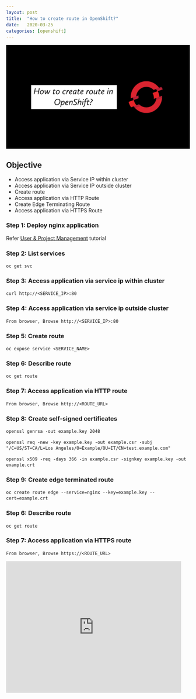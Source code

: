 ```yaml
---
layout: post
title:  "How to create route in OpenShift?"
date:   2020-03-25
categories: [openshift]
---
```


![How to create route in OpenShift?](https://raw.githubusercontent.com/sagar-jadhav/sagar-jadhav.github.io/master/static/img/_posts/openshift/2.png)

## Objective
- Access application via Service IP within cluster
- Access application via Service IP outside cluster
- Create route
- Access application via HTTP Route
- Create Edge Terminating Route
- Access application via HTTPS Route 

### Step 1: Deploy nginx application
Refer [User & Project Management](./1_user_and_project_management.md) tutorial

### Step 2: List services
```
oc get svc
```

### Step 3: Access application via service ip within cluster
```
curl http://<SERVICE_IP>:80
```

### Step 4: Access application via service ip outside cluster
```
From browser, Browse http://<SERVICE_IP>:80
```

### Step 5: Create route
```
oc expose service <SERVICE_NAME>
```

### Step 6: Describe route
```
oc get route
```

### Step 7: Access application via HTTP route
```
From browser, Browse http://<ROUTE_URL>
```

### Step 8: Create self-signed certificates
```
openssl genrsa -out example.key 2048
```
```
openssl req -new -key example.key -out example.csr -subj "/C=US/ST=CA/L=Los Angeles/O=Example/OU=IT/CN=test.example.com"
```
```
openssl x509 -req -days 366 -in example.csr -signkey example.key -out example.crt
```

### Step 9: Create edge terminated route
```
oc create route edge --service=nginx --key=example.key --cert=example.crt
```

### Step 6: Describe route
```
oc get route
```

### Step 7: Access application via HTTPS route
``` 
From browser, Browse https://<ROUTE_URL>
```

<iframe width="480" height="360" src="https://www.youtube.com/embed/yO-PECEA-Nc" frameborder="0" allowfullscreen></iframe>